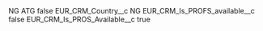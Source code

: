 <?xml version="1.0" encoding="UTF-8"?>
<CustomMetadata xmlns="http://soap.sforce.com/2006/04/metadata" xmlns:xsi="http://www.w3.org/2001/XMLSchema-instance" xmlns:xsd="http://www.w3.org/2001/XMLSchema">
    <label>NG ATG</label>
    <protected>false</protected>
    <values>
        <field>EUR_CRM_Country__c</field>
        <value xsi:type="xsd:string">NG</value>
    </values>
    <values>
        <field>EUR_CRM_Is_PROFS_available__c</field>
        <value xsi:type="xsd:boolean">false</value>
    </values>
    <values>
        <field>EUR_CRM_Is_PROS_Available__c</field>
        <value xsi:type="xsd:boolean">true</value>
    </values>
</CustomMetadata>
